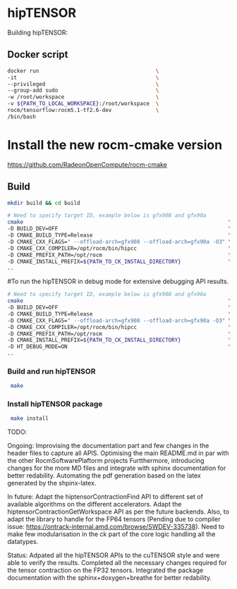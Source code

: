 # hipTENSOR
Building hipTENSOR:
## Docker script
```bash
docker run                                     \
-it                                            \
--privileged                                   \
--group-add sudo                               \
-w /root/workspace                             \
-v ${PATH_TO_LOCAL_WORKSPACE}:/root/workspace  \
rocm/tensorflow:rocm5.1-tf2.6-dev              \
/bin/bash
```

# Install the new rocm-cmake version
https://github.com/RadeonOpenCompute/rocm-cmake

## Build
```bash
mkdir build && cd build
```

```bash
# Need to specify target ID, example below is gfx908 and gfx90a
cmake                                                                 \
-D BUILD_DEV=OFF                                                      \
-D CMAKE_BUILD_TYPE=Release                                           \
-D CMAKE_CXX_FLAGS=" --offload-arch=gfx908 --offload-arch=gfx90a -O3" \
-D CMAKE_CXX_COMPILER=/opt/rocm/bin/hipcc                             \
-D CMAKE_PREFIX_PATH=/opt/rocm                                        \
-D CMAKE_INSTALL_PREFIX=${PATH_TO_CK_INSTALL_DIRECTORY}               \
..
```
#To run the hipTENSOR in debug mode for extensive debugging API results.
```bash
# Need to specify target ID, example below is gfx908 and gfx90a
cmake                                                                 \
-D BUILD_DEV=OFF                                                      \
-D CMAKE_BUILD_TYPE=Release                                           \
-D CMAKE_CXX_FLAGS=" --offload-arch=gfx908 --offload-arch=gfx90a -O3" \
-D CMAKE_CXX_COMPILER=/opt/rocm/bin/hipcc                             \
-D CMAKE_PREFIX_PATH=/opt/rocm                                        \
-D CMAKE_INSTALL_PREFIX=${PATH_TO_CK_INSTALL_DIRECTORY}               \
-D HT_DEBUG_MODE=ON                                                   \
..
```
### Build and run hipTENSOR
```bash
 make
```

### Install hipTENSOR package
```bash
 make install
```
TODO: 

Ongoing:
Improvising the documentation part and few changes in the header files to capture all APIS.
Optimising the main README.md in par with the other RocmSoftwarePlaftorm projects
Furtthermore, introducing changes for the more MD files and integrate with sphinx documentation for better redability.
Automating the pdf generation based on the latex generated by the shpinx-latex.

In future:
Adapt the hiptensorContractionFind API to different set of available algorithms on the different accelerators.
Adapt the hiptensorContractionGetWorkspace API as per the future backends.
Also, to adapt the library to handle for the FP64 tensors (Pending due to compiler issue: https://ontrack-internal.amd.com/browse/SWDEV-335738).
Need to make few modularisation in the ck part of the core logic handling all the datatypes.

Status:
Adpated all the hipTENSOR APIs to the cuTENSOR style and were able to verify the results.
Completed all the necessary changes required for the tensor contraction on the FP32 tensors.
Integrated the package documentation with the sphinx+doxygen+breathe for better redability.
